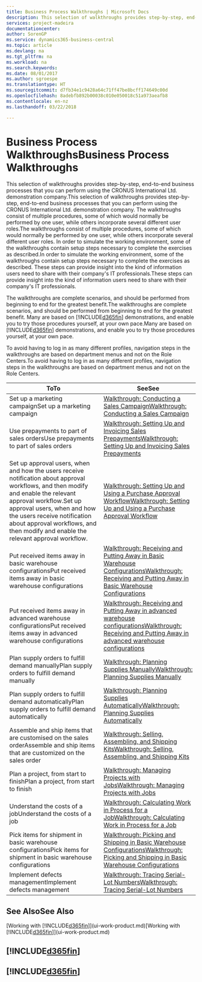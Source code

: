 ```yaml
---
title: Business Process Walkthroughs | Microsoft Docs
description: This selection of walkthroughs provides step-by-step, end-to-end business processes that you can perform using the CRONUS International Ltd. demonstration company. The walkthroughs consist of multiple procedures, some of which would normally be performed by one user, while others incorporate several different user roles. In order to simulate the working environment, some of the walkthroughs contain setup steps necessary to complete the exercises as described. These steps can provide insight into the kind of information users need to share with their company's IT professionals.
services: project-madeira
documentationcenter: 
author: SorenGP
ms.service: dynamics365-business-central
ms.topic: article
ms.devlang: na
ms.tgt_pltfrm: na
ms.workload: na
ms.search.keywords: 
ms.date: 08/01/2017
ms.author: sgroespe
ms.translationtype: HT
ms.sourcegitcommit: d7fb34e1c9428a64c71ff47be8bcff174649c00d
ms.openlocfilehash: 8adebfb892b00038c010e050018c51a973aeafb8
ms.contentlocale: en-nz
ms.lasthandoff: 03/22/2018

---
```

# <a name="business-process-walkthroughs"></a><span data-ttu-id="982b7-106">Business Process Walkthroughs</span><span class="sxs-lookup"><span data-stu-id="982b7-106">Business Process Walkthroughs</span></span>
<span data-ttu-id="982b7-107">This selection of walkthroughs provides step-by-step, end-to-end business processes that you can perform using the CRONUS International Ltd. demonstration company.</span><span class="sxs-lookup"><span data-stu-id="982b7-107">This selection of walkthroughs provides step-by-step, end-to-end business processes that you can perform using the CRONUS International Ltd. demonstration company.</span></span> <span data-ttu-id="982b7-108">The walkthroughs consist of multiple procedures, some of which would normally be performed by one user, while others incorporate several different user roles.</span><span class="sxs-lookup"><span data-stu-id="982b7-108">The walkthroughs consist of multiple procedures, some of which would normally be performed by one user, while others incorporate several different user roles.</span></span> <span data-ttu-id="982b7-109">In order to simulate the working environment, some of the walkthroughs contain setup steps necessary to complete the exercises as described.</span><span class="sxs-lookup"><span data-stu-id="982b7-109">In order to simulate the working environment, some of the walkthroughs contain setup steps necessary to complete the exercises as described.</span></span> <span data-ttu-id="982b7-110">These steps can provide insight into the kind of information users need to share with their company's IT professionals.</span><span class="sxs-lookup"><span data-stu-id="982b7-110">These steps can provide insight into the kind of information users need to share with their company's IT professionals.</span></span>  

 <span data-ttu-id="982b7-111">The walkthroughs are complete scenarios, and should be performed from beginning to end for the greatest benefit.</span><span class="sxs-lookup"><span data-stu-id="982b7-111">The walkthroughs are complete scenarios, and should be performed from beginning to end for the greatest benefit.</span></span> <span data-ttu-id="982b7-112">Many are based on [!INCLUDE[d365fin](includes/d365fin_md.md)] demonstrations, and enable you to try those procedures yourself, at your own pace.</span><span class="sxs-lookup"><span data-stu-id="982b7-112">Many are based on [!INCLUDE[d365fin](includes/d365fin_md.md)] demonstrations, and enable you to try those procedures yourself, at your own pace.</span></span>  

 <span data-ttu-id="982b7-113">To avoid having to log in as many different profiles, navigation steps in the walkthroughs are based on department menus and not on the Role Centers.</span><span class="sxs-lookup"><span data-stu-id="982b7-113">To avoid having to log in as many different profiles, navigation steps in the walkthroughs are based on department menus and not on the Role Centers.</span></span>  

|<span data-ttu-id="982b7-114">To</span><span class="sxs-lookup"><span data-stu-id="982b7-114">To</span></span>|<span data-ttu-id="982b7-115">See</span><span class="sxs-lookup"><span data-stu-id="982b7-115">See</span></span>|  
|--------|---------|  
|<span data-ttu-id="982b7-116">Set up a marketing campaign</span><span class="sxs-lookup"><span data-stu-id="982b7-116">Set up a marketing campaign</span></span>|[<span data-ttu-id="982b7-117">Walkthrough: Conducting a Sales Campaign</span><span class="sxs-lookup"><span data-stu-id="982b7-117">Walkthrough: Conducting a Sales Campaign</span></span>](walkthrough-conducting-a-sales-campaign.md)|  
|<span data-ttu-id="982b7-118">Use prepayments to part of sales orders</span><span class="sxs-lookup"><span data-stu-id="982b7-118">Use prepayments to part of sales orders</span></span>|[<span data-ttu-id="982b7-119">Walkthrough: Setting Up and Invoicing Sales Prepayments</span><span class="sxs-lookup"><span data-stu-id="982b7-119">Walkthrough: Setting Up and Invoicing Sales Prepayments</span></span>](walkthrough-setting-up-and-invoicing-sales-prepayments.md)|  
|<span data-ttu-id="982b7-120">Set up approval users, when and how the users receive notification about approval workflows, and then modify and enable the relevant approval workflow.</span><span class="sxs-lookup"><span data-stu-id="982b7-120">Set up approval users, when and how the users receive notification about approval workflows, and then modify and enable the relevant approval workflow.</span></span>|[<span data-ttu-id="982b7-121">Walkthrough: Setting Up and Using a Purchase Approval Workflow</span><span class="sxs-lookup"><span data-stu-id="982b7-121">Walkthrough: Setting Up and Using a Purchase Approval Workflow</span></span>](walkthrough-setting-up-and-using-a-purchase-approval-workflow.md)|  
|<span data-ttu-id="982b7-122">Put received items away in basic warehouse configurations</span><span class="sxs-lookup"><span data-stu-id="982b7-122">Put received items away in basic warehouse configurations</span></span>|[<span data-ttu-id="982b7-123">Walkthrough: Receiving and Putting Away in Basic Warehouse Configurations</span><span class="sxs-lookup"><span data-stu-id="982b7-123">Walkthrough: Receiving and Putting Away in Basic Warehouse Configurations</span></span>](walkthrough-receiving-and-putting-away-in-basic-warehousing.md)|  
|<span data-ttu-id="982b7-124">Put received items away in advanced warehouse configurations</span><span class="sxs-lookup"><span data-stu-id="982b7-124">Put received items away in advanced warehouse configurations</span></span>|[<span data-ttu-id="982b7-125">Walkthrough: Receiving and Putting Away in advanced warehouse configurations</span><span class="sxs-lookup"><span data-stu-id="982b7-125">Walkthrough: Receiving and Putting Away in advanced warehouse configurations</span></span>](walkthrough-receiving-and-putting-away-in-advanced-warehousing.md)|  
|<span data-ttu-id="982b7-126">Plan supply orders to fulfill demand manually</span><span class="sxs-lookup"><span data-stu-id="982b7-126">Plan supply orders to fulfill demand manually</span></span>|[<span data-ttu-id="982b7-127">Walkthrough: Planning Supplies Manually</span><span class="sxs-lookup"><span data-stu-id="982b7-127">Walkthrough: Planning Supplies Manually</span></span>](walkthrough-planning-supplies-manually.md)|  
|<span data-ttu-id="982b7-128">Plan supply orders to fulfill demand automatically</span><span class="sxs-lookup"><span data-stu-id="982b7-128">Plan supply orders to fulfill demand automatically</span></span>|[<span data-ttu-id="982b7-129">Walkthrough: Planning Supplies Automatically</span><span class="sxs-lookup"><span data-stu-id="982b7-129">Walkthrough: Planning Supplies Automatically</span></span>](walkthrough-planning-supplies-automatically.md)|  
|<span data-ttu-id="982b7-130">Assemble and ship items that are customised on the sales order</span><span class="sxs-lookup"><span data-stu-id="982b7-130">Assemble and ship items that are customized on the sales order</span></span>|[<span data-ttu-id="982b7-131">Walkthrough: Selling, Assembling, and Shipping Kits</span><span class="sxs-lookup"><span data-stu-id="982b7-131">Walkthrough: Selling, Assembling, and Shipping Kits</span></span>](walkthrough-selling-assembling-and-shipping-kits.md)|  
|<span data-ttu-id="982b7-132">Plan a project, from start to finish</span><span class="sxs-lookup"><span data-stu-id="982b7-132">Plan a project, from start to finish</span></span>|[<span data-ttu-id="982b7-133">Walkthrough: Managing Projects with Jobs</span><span class="sxs-lookup"><span data-stu-id="982b7-133">Walkthrough: Managing Projects with Jobs</span></span>](walkthrough-managing-projects-with-jobs.md)|  
|<span data-ttu-id="982b7-134">Understand the costs of a job</span><span class="sxs-lookup"><span data-stu-id="982b7-134">Understand the costs of a job</span></span>|[<span data-ttu-id="982b7-135">Walkthrough: Calculating Work in Process for a Job</span><span class="sxs-lookup"><span data-stu-id="982b7-135">Walkthrough: Calculating Work in Process for a Job</span></span>](walkthrough-calculating-work-in-process-for-a-job.md)|  
|<span data-ttu-id="982b7-136">Pick items for shipment in basic warehouse configurations</span><span class="sxs-lookup"><span data-stu-id="982b7-136">Pick items for shipment in basic warehouse configurations</span></span>|[<span data-ttu-id="982b7-137">Walkthrough: Picking and Shipping in Basic Warehouse Configurations</span><span class="sxs-lookup"><span data-stu-id="982b7-137">Walkthrough: Picking and Shipping in Basic Warehouse Configurations</span></span>](walkthrough-picking-and-shipping-in-basic-warehousing.md)|  
|<span data-ttu-id="982b7-138">Implement defects management</span><span class="sxs-lookup"><span data-stu-id="982b7-138">Implement defects management</span></span>|[<span data-ttu-id="982b7-139">Walkthrough: Tracing Serial-Lot Numbers</span><span class="sxs-lookup"><span data-stu-id="982b7-139">Walkthrough: Tracing Serial-Lot Numbers</span></span>](walkthrough-tracing-serial-lot-numbers.md)|  

## <a name="see-also"></a><span data-ttu-id="982b7-140">See Also</span><span class="sxs-lookup"><span data-stu-id="982b7-140">See Also</span></span>
<span data-ttu-id="982b7-141">[Working with [!INCLUDE[d365fin](includes/d365fin_md.md)]](ui-work-product.md)</span><span class="sxs-lookup"><span data-stu-id="982b7-141">[Working with [!INCLUDE[d365fin](includes/d365fin_md.md)]](ui-work-product.md)</span></span>  

## [!INCLUDE[d365fin](includes/free_trial_md.md)]  
## [!INCLUDE[d365fin](includes/training_link_md.md)]

